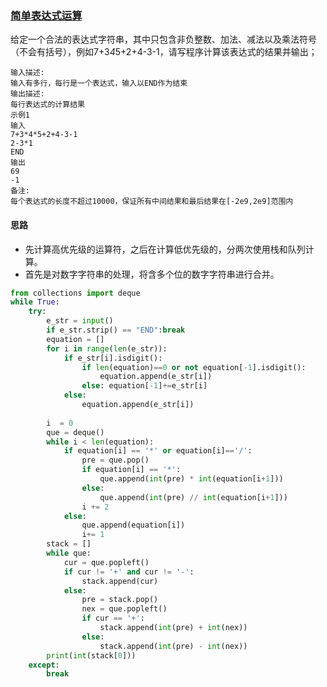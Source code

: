 ### [简单表达式运算](<https://www.nowcoder.com/practice/6221faa383fc49f1b10dffcb62c866bf?tpId=149&&tqId=33973&rp=1&ru=/ta/exam-bilibili&qru=/ta/exam-bilibili/question-ranking>)

给定一个合法的表达式字符串，其中只包含非负整数、加法、减法以及乘法符号（不会有括号），例如7+3*4*5+2+4-3-1，请写程序计算该表达式的结果并输出；

```
输入描述:
输入有多行，每行是一个表达式，输入以END作为结束
输出描述:
每行表达式的计算结果
示例1
输入
7+3*4*5+2+4-3-1
2-3*1
END
输出
69
-1
备注:
每个表达式的长度不超过10000，保证所有中间结果和最后结果在[-2e9,2e9]范围内
```

#### 思路

- 先计算高优先级的运算符，之后在计算低优先级的，分两次使用栈和队列计算。
- 首先是对数字字符串的处理，将含多个位的数字字符串进行合并。

```python
from collections import deque
while True:
    try:
        e_str = input()
        if e_str.strip() == "END":break
        equation = []
        for i in range(len(e_str)):
            if e_str[i].isdigit():
                if len(equation)==0 or not equation[-1].isdigit():
                    equation.append(e_str[i])
                else: equation[-1]+=e_str[i]
            else:
                equation.append(e_str[i])
        
        i  = 0
        que = deque()
        while i < len(equation):
            if equation[i] == '*' or equation[i]=='/':
                pre = que.pop()
                if equation[i] == '*':
                    que.append(int(pre) * int(equation[i+1]))
                else:
                    que.append(int(pre) // int(equation[i+1]))
                i += 2
            else:
                que.append(equation[i])
                i+= 1
        stack = []
        while que:
            cur = que.popleft()
            if cur != '+' and cur != '-':
                stack.append(cur)
            else:
                pre = stack.pop()
                nex = que.popleft()
                if cur == '+':
                    stack.append(int(pre) + int(nex))
                else:
                    stack.append(int(pre) - int(nex))
        print(int(stack[0]))
    except:
        break
```

